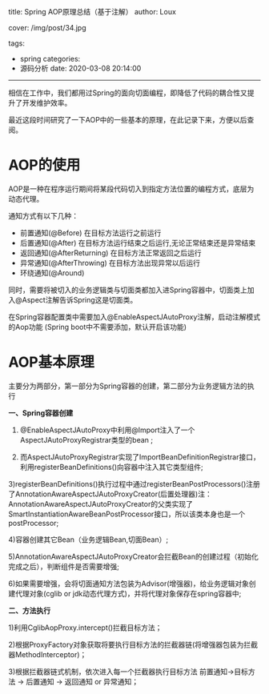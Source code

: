 title: Spring AOP原理总结（基于注解）
author: Loux

cover: /img/post/34.jpg

tags:

  - spring
categories:
  - 源码分析
date: 2020-03-08 20:14:00

---

相信在工作中，我们都用过Spring的面向切面编程，即降低了代码的耦合性又提升了开发维护效率。

最近这段时间研究了一下AOP中的一些基本的原理，在此记录下来，方便以后查阅。

# AOP的使用

AOP是一种在程序运行期间将某段代码切入到指定方法位置的编程方式，底层为动态代理。

通知方式有以下几种：

* 前置通知(@Before)   在目标方法运行之前运行
* 后置通知(@After)     在目标方法运行结束之后运行,无论正常结束还是异常结束
* 返回通知(@AfterReturning)     在目标方法正常返回之后运行
* 异常通知(@AfterThrowing)    在目标方法出现异常以后运行
* 环绕通知(@Around)

同时，需要将被切入的业务逻辑类与切面类都加入进Spring容器中，切面类上加入@Aspect注解告诉Spring这是切面类。

在Spring容器配置类中需要加入@EnableAspectJAutoProxy注解，启动注解模式的Aop功能 (Spring boot中不需要添加，默认开启该功能)

# AOP基本原理

主要分为两部分，第一部分为Spring容器的创建，第二部分为业务逻辑方法的执行

**一、Spring容器创建**

1) @EnableAspectJAutoProxy中利用@Import注入了一个AspectJAutoProxyRegistrar类型的bean ;

2) 而AspectJAutoProxyRegistrar实现了ImportBeanDefinitionRegistrar接口，利用registerBeanDefinitions()向容器中注入其它类型组件;

3)registerBeanDefinitions()执行过程中通过registerBeanPostProcessors()注册了AnnotationAwareAspectJAutoProxyCreator(后置处理器)注：AnnotationAwareAspectJAutoProxyCreator的父类实现了SmartInstantiationAwareBeanPostProcessor接口，所以该类本身也是一个postProcessor;

 4)容器创建其它Bean（业务逻辑Bean,切面Bean）;

5)AnnotationAwareAspectJAutoProxyCreator会拦截Bean的创建过程（初始化完成之后），判断组件是否需要增强;

 6)如果需要增强，会将切面通知方法包装为Advisor(增强器)，给业务逻辑对象创建代理对象(cglib or jdk动态代理方式)，并将代理对象保存在spring容器中;

**二、方法执行**

1)利用CglibAopProxy.intercept()拦截目标方法；

2)根据ProxyFactory对象获取将要执行目标方法的拦截器链(将增强器包装为拦截器MethodInterceptor)；

3)根据拦截器链式机制，依次进入每一个拦截器执行目标方法 前置通知->目标方法 -> 后置通知 -> 返回通知 or 异常通知；